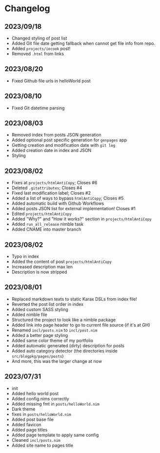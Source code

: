 # Changelog

## 2023/09/18

- Changed styling of post list
- Added Git file date getting fallback when cannot get file info from repo.
- Added `projects/iecook` post!
- Removed `.html` from links

## 2023/08/20

- Fixed Github file urls in helloWorld post

## 2023/08/10

- Fixed Git datetime parsing

## 2023/08/03

- Removed index from posts JSON generation
- Added optional post specific generation for `genpages` app
- Getting creation and modification date with `git log`
- Added creation date in index and JSON
- Styling

## 2023/08/02

- Fixes at `projects/htmlAntiCopy`; Closes #6
- Deleted `.gitattributes`; Closes #4
- Fixed last modification label; Closes #2
- Added a list of ways to bypass `htmlAntiCopy`; Closes #5
- Added automatic build with Github Workflows
- Added posts JSON list for external implementation! Closes #1
- Edited `projects/htmlAntiCopy`
- Added "Why?" and "How it works?" section in `projects/htmlAntiCopy`
- Added `run_all_release` nimble task
- Added CNAME into master branch

## 2023/08/02

- Typo in index
- Added the content of post `projects/htmlAntiCopy`
- Increased description max len
- Description is now stripped

## 2023/08/01

- Replaced markdown texts to static Karax DSLs from index file!
- Reverted the post list order in index
- Added custom SASS styling
- Added nimble file
- Structured the project to look like a nimble package
- Added link into page header to go to current file source (if it's at GH)
- Renamed `incl/posts.nim` to `incl/post.nim`
- Added a better page styling
- Added same color theme of my portfolio
- Added automatic generated (dirty) description for posts
- Added auto category detector (the directories inside `src/blogpkg/pages/posts`)
- And more, this was the larger change at now

## 2023/07/31

- init
- Added hello world post
- Added config.nims correctly
- Added missing fmt in `posts/helloWorld.nim`
- Dark theme
- fixes in `posts/helloWorld.nim`
- Added post base file
- Added favicon
- Added page titles
- Added page template to apply same config
- Cleaned `incl/posts.nim`
- Added site name to pages title
